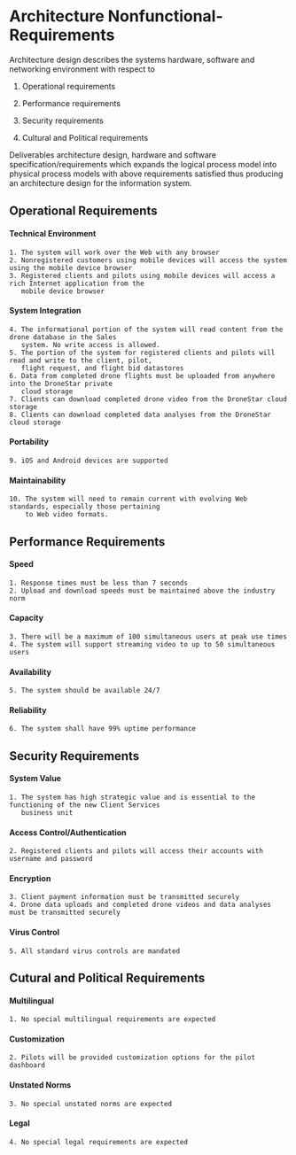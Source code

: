 # Architecture Nonfunctional-Requirements

Architecture design describes the systems hardware, software and networking environment with respect to

1. Operational requirements

2. Performance requirements

3. Security requirements

4. Cultural and Political requirements

Deliverables architecture design, hardware and software specification/requirements which expands
the logical process model into physical process models with above requirements satisfied thus producing
an architecture design for the information system.

## Operational Requirements

#### Technical Environment

    1. The system will work over the Web with any browser
    2. Nonregistered customers using mobile devices will access the system using the mobile device browser
    3. Registered clients and pilots using mobile devices will access a rich Internet application from the
       mobile device browser 

#### System Integration

    4. The informational portion of the system will read content from the drone database in the Sales
       system. No write access is allowed.
    5. The portion of the system for registered clients and pilots will read and write to the client, pilot,
       flight request, and flight bid datastores
    6. Data from completed drone flights must be uploaded from anywhere into the DroneStar private
       cloud storage
    7. Clients can download completed drone video from the DroneStar cloud storage
    8. Clients can download completed data analyses from the DroneStar cloud storage

#### Portability

    9. iOS and Android devices are supported

#### Maintainability

    10. The system will need to remain current with evolving Web standards, especially those pertaining
        to Web video formats.

## Performance Requirements

#### Speed

    1. Response times must be less than 7 seconds
    2. Upload and download speeds must be maintained above the industry norm

#### Capacity

    3. There will be a maximum of 100 simultaneous users at peak use times
    4. The system will support streaming video to up to 50 simultaneous users

#### Availability

    5. The system should be available 24/7

#### Reliability

    6. The system shall have 99% uptime performance

## Security Requirements

#### System Value

    1. The system has high strategic value and is essential to the functioning of the new Client Services
       business unit

#### Access Control/Authentication

    2. Registered clients and pilots will access their accounts with username and password

#### Encryption

    3. Client payment information must be transmitted securely 
    4. Drone data uploads and completed drone videos and data analyses must be transmitted securely

#### Virus Control

    5. All standard virus controls are mandated

## Cutural and Political Requirements

#### Multilingual

    1. No special multilingual requirements are expected

#### Customization

    2. Pilots will be provided customization options for the pilot dashboard

#### Unstated Norms

    3. No special unstated norms are expected

#### Legal

    4. No special legal requirements are expected
